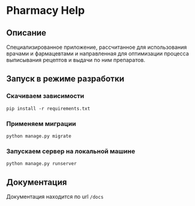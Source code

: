 # Pharmacy Help

## Описание

Специализированное приложение, рассчитанное для использования врачами и фармацевтами и направленная для оптимизации процесса выписывания рецептов и выдачи по ним препаратов.

## Запуск в режиме разработки

### Скачиваем зависимости

```
pip install -r requirements.txt
```

### Применяем миграции

```
python manage.py migrate
```

### Запускаем сервер на локальной машине

```
python manage.py runserver
```

## Документация

Документация находится по url ```/docs```
